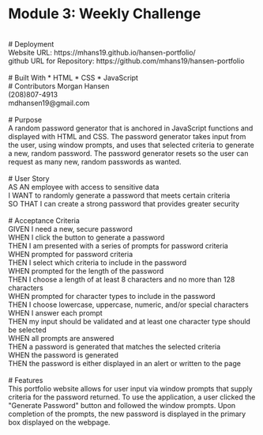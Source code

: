 # Module 3: Weekly Challenge<br>
<br>
# Deployment<br>
Website URL: https://mhans19.github.io/hansen-portfolio/<br>
github URL for Repository: https://github.com/mhans19/hansen-portfolio<br>
<br>
# Built With * HTML * CSS * JavaScript<br>
# Contributors Morgan Hansen<br>
(208)807-4913<br>
mdhansen19@gmail.com<br>
<br>
# Purpose<br>
A random password generator that is anchored in JavaScript functions and displayed with HTML and CSS. The password generator takes input from the user, using window prompts, and uses that selected criteria to generate a new, random password. The password generator resets so the user can request as many new, random passwords as wanted.<br>
<br>
# User Story<br>
AS AN employee with access to sensitive data<br>
I WANT to randomly generate a password that meets certain criteria<br>
SO THAT I can create a strong password that provides greater security<br>
<br>
# Acceptance Criteria<br>
GIVEN I need a new, secure password<br>
WHEN I click the button to generate a password<br>
THEN I am presented with a series of prompts for password criteria<br>
WHEN prompted for password criteria<br>
THEN I select which criteria to include in the password<br>
WHEN prompted for the length of the password<br>
THEN I choose a length of at least 8 characters and no more than 128 characters<br>
WHEN prompted for character types to include in the password<br>
THEN I choose lowercase, uppercase, numeric, and/or special characters<br>
WHEN I answer each prompt<br>
THEN my input should be validated and at least one character type should be selected<br>
WHEN all prompts are answered<br>
THEN a password is generated that matches the selected criteria<br>
WHEN the password is generated<br>
THEN the password is either displayed in an alert or written to the page<br>
<br>
# Features<br>
This portfolio website allows for user input via window prompts that supply criteria for the password returned. To use the application, a user clicked the "Generate Password" button and followed the window prompts. Upon completion of the prompts, the new password is displayed in the primary box displayed on the webpage.<br>